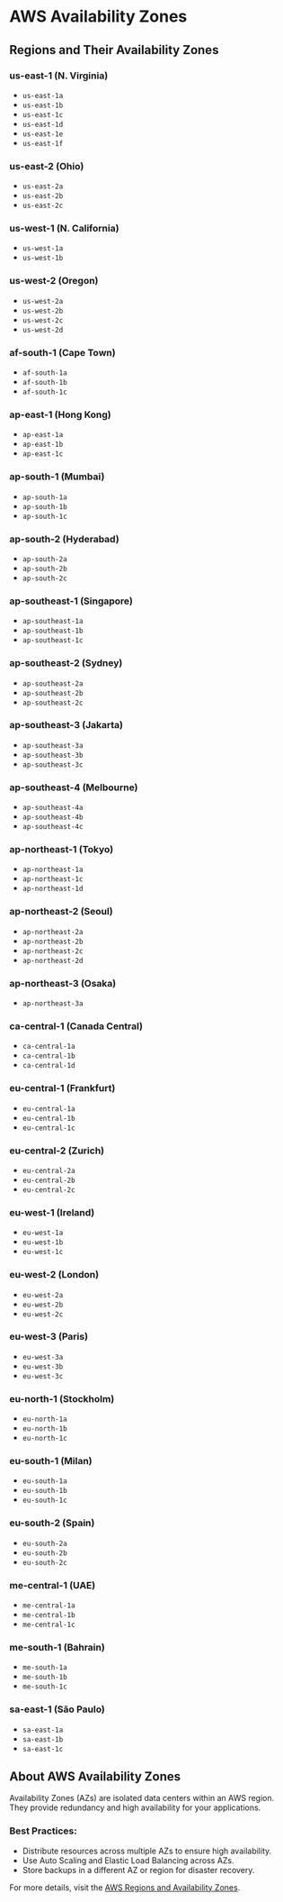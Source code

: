 # AWS Availability Zones

## Regions and Their Availability Zones

### **us-east-1 (N. Virginia)**
- `us-east-1a`
- `us-east-1b`
- `us-east-1c`
- `us-east-1d`
- `us-east-1e`
- `us-east-1f`

### **us-east-2 (Ohio)**
- `us-east-2a`
- `us-east-2b`
- `us-east-2c`

### **us-west-1 (N. California)**
- `us-west-1a`
- `us-west-1b`

### **us-west-2 (Oregon)**
- `us-west-2a`
- `us-west-2b`
- `us-west-2c`
- `us-west-2d`

### **af-south-1 (Cape Town)**
- `af-south-1a`
- `af-south-1b`
- `af-south-1c`

### **ap-east-1 (Hong Kong)**
- `ap-east-1a`
- `ap-east-1b`
- `ap-east-1c`

### **ap-south-1 (Mumbai)**
- `ap-south-1a`
- `ap-south-1b`
- `ap-south-1c`

### **ap-south-2 (Hyderabad)**
- `ap-south-2a`
- `ap-south-2b`
- `ap-south-2c`

### **ap-southeast-1 (Singapore)**
- `ap-southeast-1a`
- `ap-southeast-1b`
- `ap-southeast-1c`

### **ap-southeast-2 (Sydney)**
- `ap-southeast-2a`
- `ap-southeast-2b`
- `ap-southeast-2c`

### **ap-southeast-3 (Jakarta)**
- `ap-southeast-3a`
- `ap-southeast-3b`
- `ap-southeast-3c`

### **ap-southeast-4 (Melbourne)**
- `ap-southeast-4a`
- `ap-southeast-4b`
- `ap-southeast-4c`

### **ap-northeast-1 (Tokyo)**
- `ap-northeast-1a`
- `ap-northeast-1c`
- `ap-northeast-1d`

### **ap-northeast-2 (Seoul)**
- `ap-northeast-2a`
- `ap-northeast-2b`
- `ap-northeast-2c`
- `ap-northeast-2d`

### **ap-northeast-3 (Osaka)**
- `ap-northeast-3a`

### **ca-central-1 (Canada Central)**
- `ca-central-1a`
- `ca-central-1b`
- `ca-central-1d`

### **eu-central-1 (Frankfurt)**
- `eu-central-1a`
- `eu-central-1b`
- `eu-central-1c`

### **eu-central-2 (Zurich)**
- `eu-central-2a`
- `eu-central-2b`
- `eu-central-2c`

### **eu-west-1 (Ireland)**
- `eu-west-1a`
- `eu-west-1b`
- `eu-west-1c`

### **eu-west-2 (London)**
- `eu-west-2a`
- `eu-west-2b`
- `eu-west-2c`

### **eu-west-3 (Paris)**
- `eu-west-3a`
- `eu-west-3b`
- `eu-west-3c`

### **eu-north-1 (Stockholm)**
- `eu-north-1a`
- `eu-north-1b`
- `eu-north-1c`

### **eu-south-1 (Milan)**
- `eu-south-1a`
- `eu-south-1b`
- `eu-south-1c`

### **eu-south-2 (Spain)**
- `eu-south-2a`
- `eu-south-2b`
- `eu-south-2c`

### **me-central-1 (UAE)**
- `me-central-1a`
- `me-central-1b`
- `me-central-1c`

### **me-south-1 (Bahrain)**
- `me-south-1a`
- `me-south-1b`
- `me-south-1c`

### **sa-east-1 (São Paulo)**
- `sa-east-1a`
- `sa-east-1b`
- `sa-east-1c`

## About AWS Availability Zones
Availability Zones (AZs) are isolated data centers within an AWS region. They provide redundancy and high availability for your applications.

### **Best Practices:**
- Distribute resources across multiple AZs to ensure high availability.
- Use Auto Scaling and Elastic Load Balancing across AZs.
- Store backups in a different AZ or region for disaster recovery.

For more details, visit the [AWS Regions and Availability Zones](https://aws.amazon.com/about-aws/global-infrastructure/).

